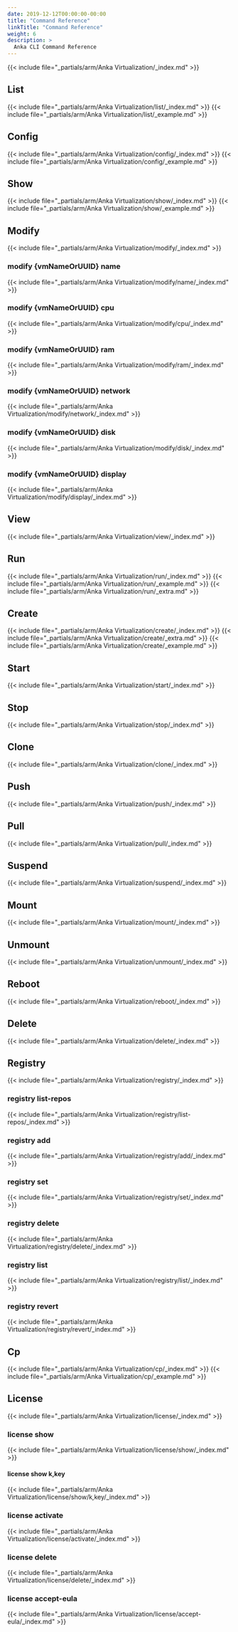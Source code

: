 ```yaml
---
date: 2019-12-12T00:00:00-00:00
title: "Command Reference"
linkTitle: "Command Reference"
weight: 6
description: >
  Anka CLI Command Reference 
---
```


{{< include file="_partials/arm/Anka Virtualization/_index.md" >}}

## List
{{< include file="_partials/arm/Anka Virtualization/list/_index.md" >}}
{{< include file="_partials/arm/Anka Virtualization/list/_example.md" >}}
## Config
{{< include file="_partials/arm/Anka Virtualization/config/_index.md" >}}
{{< include file="_partials/arm/Anka Virtualization/config/_example.md" >}}

## Show
{{< include file="_partials/arm/Anka Virtualization/show/_index.md" >}}
{{< include file="_partials/arm/Anka Virtualization/show/_example.md" >}}

## Modify
{{< include file="_partials/arm/Anka Virtualization/modify/_index.md" >}}
### modify {vmNameOrUUID} name
{{< include file="_partials/arm/Anka Virtualization/modify/name/_index.md" >}}
### modify {vmNameOrUUID} cpu
{{< include file="_partials/arm/Anka Virtualization/modify/cpu/_index.md" >}}
### modify {vmNameOrUUID} ram
{{< include file="_partials/arm/Anka Virtualization/modify/ram/_index.md" >}}
### modify {vmNameOrUUID} network
{{< include file="_partials/arm/Anka Virtualization/modify/network/_index.md" >}}
### modify {vmNameOrUUID} disk
{{< include file="_partials/arm/Anka Virtualization/modify/disk/_index.md" >}}
### modify {vmNameOrUUID} display
{{< include file="_partials/arm/Anka Virtualization/modify/display/_index.md" >}}
## View
{{< include file="_partials/arm/Anka Virtualization/view/_index.md" >}}
## Run
{{< include file="_partials/arm/Anka Virtualization/run/_index.md" >}}
{{< include file="_partials/arm/Anka Virtualization/run/_example.md" >}}
{{< include file="_partials/arm/Anka Virtualization/run/_extra.md" >}}
## Create
{{< include file="_partials/arm/Anka Virtualization/create/_index.md" >}}
{{< include file="_partials/arm/Anka Virtualization/create/_extra.md" >}}
{{< include file="_partials/arm/Anka Virtualization/create/_example.md" >}}
## Start
{{< include file="_partials/arm/Anka Virtualization/start/_index.md" >}}
## Stop
{{< include file="_partials/arm/Anka Virtualization/stop/_index.md" >}}
## Clone
{{< include file="_partials/arm/Anka Virtualization/clone/_index.md" >}}
## Push
{{< include file="_partials/arm/Anka Virtualization/push/_index.md" >}}
## Pull
{{< include file="_partials/arm/Anka Virtualization/pull/_index.md" >}}
## Suspend
{{< include file="_partials/arm/Anka Virtualization/suspend/_index.md" >}}
## Mount
{{< include file="_partials/arm/Anka Virtualization/mount/_index.md" >}}
## Unmount
{{< include file="_partials/arm/Anka Virtualization/unmount/_index.md" >}}
## Reboot
{{< include file="_partials/arm/Anka Virtualization/reboot/_index.md" >}}
## Delete
{{< include file="_partials/arm/Anka Virtualization/delete/_index.md" >}}
## Registry
{{< include file="_partials/arm/Anka Virtualization/registry/_index.md" >}}
### registry list-repos
{{< include file="_partials/arm/Anka Virtualization/registry/list-repos/_index.md" >}}
### registry add
{{< include file="_partials/arm/Anka Virtualization/registry/add/_index.md" >}}
### registry set
{{< include file="_partials/arm/Anka Virtualization/registry/set/_index.md" >}}
### registry delete
{{< include file="_partials/arm/Anka Virtualization/registry/delete/_index.md" >}}
### registry list
{{< include file="_partials/arm/Anka Virtualization/registry/list/_index.md" >}}
### registry revert
{{< include file="_partials/arm/Anka Virtualization/registry/revert/_index.md" >}}
## Cp
{{< include file="_partials/arm/Anka Virtualization/cp/_index.md" >}}
{{< include file="_partials/arm/Anka Virtualization/cp/_example.md" >}}
## License
{{< include file="_partials/arm/Anka Virtualization/license/_index.md" >}}
### license show
{{< include file="_partials/arm/Anka Virtualization/license/show/_index.md" >}}
#### license show k,key
{{< include file="_partials/arm/Anka Virtualization/license/show/k,key/_index.md" >}}
### license activate
{{< include file="_partials/arm/Anka Virtualization/license/activate/_index.md" >}}
### license delete
{{< include file="_partials/arm/Anka Virtualization/license/delete/_index.md" >}}
### license accept-eula
{{< include file="_partials/arm/Anka Virtualization/license/accept-eula/_index.md" >}}